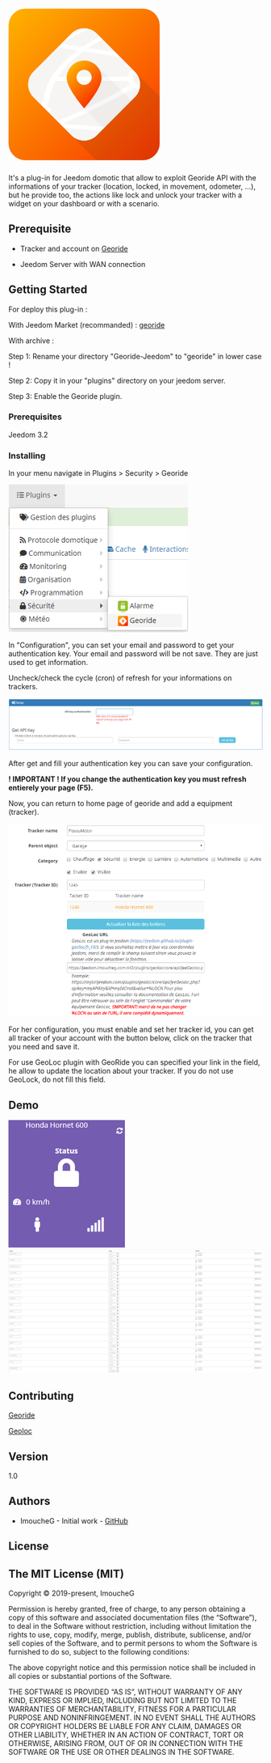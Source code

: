 # <img title='logo' width='300' src='https://github.com/ImoucheG/Georide-Jeedom/blob/master/assets/georide_icon.png?raw=true'/>
It's a plug-in for Jeedom domotic that allow to exploit Georide API with the informations of your tracker (location, locked, in
movement, odometer, ...), but he provide too, the actions like lock and unlock your tracker with a widget on your dashboard or with a scenario.
## Prerequisite


- Tracker and account on [Georide](https://georide.fr/)

- Jeedom Server with WAN connection


## Getting Started

For deploy this plug-in :

With Jeedom Market (recommanded) : [georide](https://www.jeedom.com/market/index.php?v=d&p=market&type=plugin&&name=georide)

With archive :

Step 1: Rename your directory "Georide-Jeedom" to "georide" in lower case !

Step 2: Copy it in your "plugins" directory on your jeedom server.

Step 3: Enable the Georide plugin.

### Prerequisites

Jeedom 3.2

### Installing

In your menu navigate in Plugins > Security > Georide

<img title='menu' src='https://github.com/ImoucheG/Georide-Jeedom/blob/master/assets/navigate.png?raw=true'/>

In "Configuration", you can set your email and password to get your authentication key. Your email and password will be not save. They are just
used to get information.

Uncheck/check the cycle (cron) of refresh for your informations on trackers.

<img title='configuration' src='https://github.com/ImoucheG/Georide-Jeedom/blob/master/assets/configuration.PNG?raw=true'/>

After get and fill your authentication key you can save your configuration.

**! IMPORTANT ! If you change the authentication key you must refresh entierely your page (F5).**

Now, you can return to home page of georide and add a equipment (tracker).

<img title='equipment' src='https://github.com/ImoucheG/Georide-Jeedom/blob/master/assets/equip.PNG?raw=true'/>


For her configuration, you must enable and set her tracker id, you can get all tracker of your account with the button below, click on
the tracker that you need and save it.

For use GeoLoc plugin with GeoRide you can specified your link in the field, he allow to update the location about your tracker. If you
do not use GeoLock, do not fill this field.

## Demo

<img title='widget' src='https://github.com/ImoucheG/Georide-Jeedom/blob/master/assets/widget.PNG?raw=true'/>
<img title='commands' src='https://github.com/ImoucheG/Georide-Jeedom/blob/master/assets/comand.PNG?raw=true'/>


## Contributing

[Georide](https://georide.fr/)

[Geoloc](https://jeedom.github.io/plugin-geoloc/fr_FR/)

## Version

1.0

## Authors

* ImoucheG - Initial work - [GitHub](https://github.com/ImoucheG)

## License
The MIT License (MIT)
--

Copyright © 2019-present, ImoucheG

Permission is hereby granted, free of charge, to any person obtaining a copy of this software and associated documentation files (the “Software”), to deal in the Software without restriction, including without limitation the rights to use, copy, modify, merge, publish, distribute, sublicense, and/or sell copies of the Software, and to permit persons to whom the Software is furnished to do so, subject to the following conditions:

The above copyright notice and this permission notice shall be included in all copies or substantial portions of the Software.

THE SOFTWARE IS PROVIDED “AS IS”, WITHOUT WARRANTY OF ANY KIND, EXPRESS OR IMPLIED, INCLUDING BUT NOT LIMITED TO THE WARRANTIES OF MERCHANTABILITY, FITNESS FOR A PARTICULAR PURPOSE AND NONINFRINGEMENT. IN NO EVENT SHALL THE AUTHORS OR COPYRIGHT HOLDERS BE LIABLE FOR ANY CLAIM, DAMAGES OR OTHER LIABILITY, WHETHER IN AN ACTION OF CONTRACT, TORT OR OTHERWISE, ARISING FROM, OUT OF OR IN CONNECTION WITH THE SOFTWARE OR THE USE OR OTHER DEALINGS IN THE SOFTWARE.

